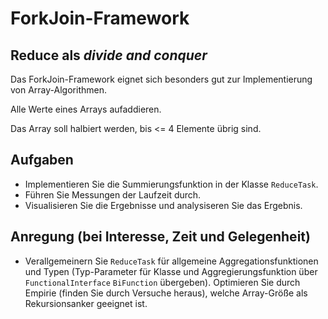 # ForkJoin-Framework #

## Reduce als *divide and conquer* ##

Das ForkJoin-Framework eignet sich besonders gut zur Implementierung von Array-Algorithmen.

Alle Werte eines Arrays aufaddieren.

Das Array soll halbiert werden, bis <= 4 Elemente übrig sind.

## Aufgaben ##
* Implementieren Sie die Summierungsfunktion in der Klasse ``ReduceTask``.
* Führen Sie Messungen der Laufzeit durch.
* Visualisieren Sie die Ergebnisse und analysiseren Sie das Ergebnis.

## Anregung (bei Interesse, Zeit und Gelegenheit) ##
* Verallgemeinern Sie ``ReduceTask`` für allgemeine Aggregationsfunktionen und Typen (Typ-Parameter für Klasse und Aggregierungsfunktion über ``FunctionalInterface`` ``BiFunction`` übergeben). Optimieren Sie durch Empirie (finden Sie durch Versuche heraus), welche Array-Größe als Rekursionsanker geeignet ist.
